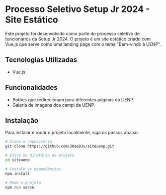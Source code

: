 # Processo Seletivo Setup Jr 2024 - Site Estático

Este projeto foi desenvolvido como parte do processo seletivo de funcionários da Setup Jr 2024. O projeto é um site estático criado com Vue.js que serve como uma landing page com o tema "Bem-vindo à UENP".

## Tecnologias Utilizadas

- Vue.js

## Funcionalidades

- Botões que redirecionam para diferentes páginas da UENP.
- Galeria de imagens dos campi da UENP.

## Instalação

Para instalar e rodar o projeto localmente, siga os passos abaixo:

```bash
# Clone o repositório
git clone https://github.com/J0aoD3v/siteuenp.git

# Entre no diretório do projeto
cd siteuenp

# Instale as dependências
npm install

# Rode o projeto
npm run serve
